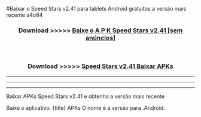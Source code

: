 #Baixar o Speed Stars v2.41  para tablets Android gratuitos a versão mais recente a4o84


<div align="center">
<h3>Download >>>>> <a href="https://pt-web.web.app/?pt= Speed Stars v2.41">Baixe o A P K Speed Stars v2.41 [sem anúncios]</a></h3><br>

<h3>Download >>>>> <a href="https://pt-web.web.app/?pt= Speed Stars v2.41">Speed Stars v2.41 Baixar APKs</a></h3>
</div>

----------------------------------------------------------

----------------------------------------------------------

----------------------------------------------------------

Baixar APKs Speed Stars v2.41 e obtenha a versão mais recente

Baixe o aplicativo. {title} APKs O nome é a versão para .Android.



